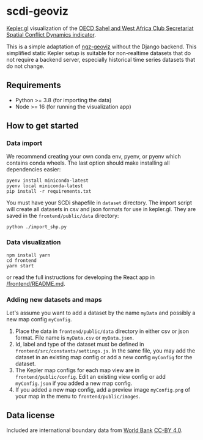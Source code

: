 # scdi-geoviz

[Kepler.gl](https://kepler.gl) visualization of the [OECD Sahel and West Africa Club Secretariat](https://www.oecd.org/swac/) [Spatial Conflict Dynamics indicator](https://oecd-development-matters.org/2019/10/17/mapping-the-geography-of-political-violence-in-north-and-west-africa/).

This is a simple adaptation of [ngz-geoviz](https://github.com/GispoCoding/ngz-geoviz) without the Django backend. This simplified static Kepler setup is suitable for non-realtime datasets that do not require a backend server, especially historical time series datasets that do not change.

## Requirements

- Python >= 3.8 (for importing the data)
- Node >= 16 (for running the visualization app)

## How to get started
### Data import

We recommend creating your own conda env, pyenv, or pyenv which contains conda wheels. The last option should make installing all dependencies easier:

```
pyenv install miniconda-latest
pyenv local miniconda-latest
pip install -r requirements.txt
```

You must have your SCDi shapefile in `dataset` directory. The import script will create all datasets in csv and json formats for use in kepler.gl. They are saved in the `frontend/public/data` directory:

```
python ./import_shp.py
```

### Data visualization

```
npm install yarn
cd frontend
yarn start
```

or read the full instructions for developing the React app in [/frontend/README.md](/frontend/README.md).

### Adding new datasets and maps

Let's assume you want to add a dataset by the name `myData` and possibly a new map config `myConfig`.

1. Place the data in `frontend/public/data` directory in either csv or json format. File name is `myData.csv` or `myData.json`.
2. Id, label and type of the dataset must be defined in `frontend/src/constants/settings.js`. In the same file, you may add the dataset in an existing map config or add a new config `myConfig` for the dataset.
3. The Kepler map configs for each map view are in `frontend/public/config`. Edit an existing view config or add `myConfig.json` if you added a new map config.
4. If you added a new map config, add a preview image `myConfig.png` of your map in the menu to `frontend/public/images`.

## Data license 

Included are international boundary data from [World Bank](https://datacatalog.worldbank.org/dataset/world-bank-official-boundaries) [CC-BY 4.0](https://datacatalog.worldbank.org/public-licenses#cc-by).
